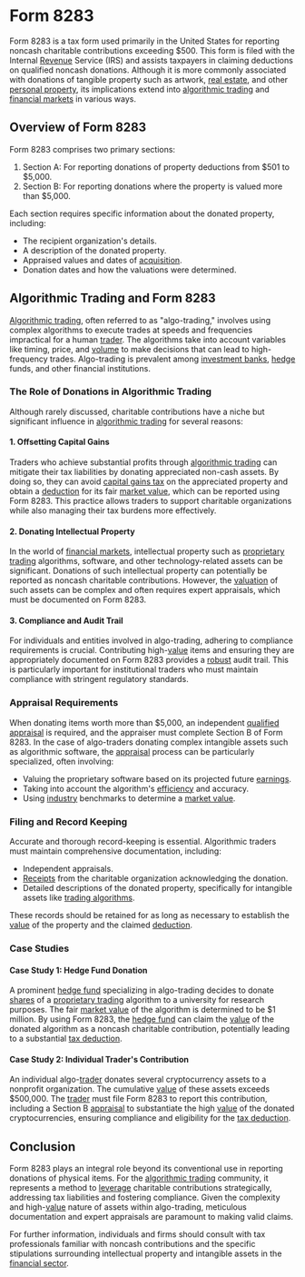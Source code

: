 # Form 8283

Form 8283 is a tax form used primarily in the United States for reporting noncash charitable contributions exceeding $500. This form is filed with the Internal [Revenue](../r/revenue.md) Service (IRS) and assists taxpayers in claiming deductions on qualified noncash donations. Although it is more commonly associated with donations of tangible property such as artwork, [real estate](../r/real_estate.md), and other [personal property](../p/personal_property.md), its implications extend into [algorithmic trading](../a/accountability.md) and [financial markets](../f/financial_market.md) in various ways.

## Overview of Form 8283

Form 8283 comprises two primary sections:
1. Section A: For reporting donations of property deductions from $501 to $5,000.
2. Section B: For reporting donations where the property is valued more than $5,000.

Each section requires specific information about the donated property, including:
- The recipient organization's details.
- A description of the donated property.
- Appraised values and dates of [acquisition](../a/acquisition.md).
- Donation dates and how the valuations were determined.

## Algorithmic Trading and Form 8283

[Algorithmic trading](../a/accountability.md), often referred to as "algo-trading," involves using complex algorithms to execute trades at speeds and frequencies impractical for a human [trader](../t/trader.md). The algorithms take into account variables like timing, price, and [volume](../v/volume.md) to make decisions that can lead to high-frequency trades. Algo-trading is prevalent among [investment banks](../i/investment_bank_(ib).md), [hedge](../h/hedge.md) funds, and other financial institutions.

### The Role of Donations in Algorithmic Trading

Although rarely discussed, charitable contributions have a niche but significant influence in [algorithmic trading](../a/accountability.md) for several reasons:

#### 1. Offsetting Capital Gains

Traders who achieve substantial profits through [algorithmic trading](../a/accountability.md) can mitigate their tax liabilities by donating appreciated non-cash assets. By doing so, they can avoid [capital gains tax](../c/capital_gains_tax.md) on the appreciated property and obtain a [deduction](../d/deduction.md) for its fair [market value](../m/market_value.md), which can be reported using Form 8283. This practice allows traders to support charitable organizations while also managing their tax burdens more effectively.

#### 2. Donating Intellectual Property

In the world of [financial markets](../f/financial_market.md), intellectual property such as [proprietary trading](../p/proprietary_trading.md) algorithms, software, and other technology-related assets can be significant. Donations of such intellectual property can potentially be reported as noncash charitable contributions. However, the [valuation](../v/valuation.md) of such assets can be complex and often requires expert appraisals, which must be documented on Form 8283.

#### 3. Compliance and Audit Trail

For individuals and entities involved in algo-trading, adhering to compliance requirements is crucial. Contributing high-[value](../v/value.md) items and ensuring they are appropriately documented on Form 8283 provides a [robust](../r/robust.md) audit trail. This is particularly important for institutional traders who must maintain compliance with stringent regulatory standards.

### Appraisal Requirements

When donating items worth more than $5,000, an independent [qualified appraisal](../q/qualified_appraisal.md) is required, and the appraiser must complete Section B of Form 8283. In the case of algo-traders donating complex intangible assets such as algorithmic software, the [appraisal](../a/appraisal.md) process can be particularly specialized, often involving:
- Valuing the proprietary software based on its projected future [earnings](../e/earnings.md).
- Taking into account the algorithm's [efficiency](../e/efficiency.md) and accuracy.
- Using [industry](../i/industry.md) benchmarks to determine a [market value](../m/market_value.md).

### Filing and Record Keeping

Accurate and thorough record-keeping is essential. Algorithmic traders must maintain comprehensive documentation, including:
- Independent appraisals.
- [Receipts](../r/receipt.md) from the charitable organization acknowledging the donation.
- Detailed descriptions of the donated property, specifically for intangible assets like [trading algorithms](../t/trading_algorithms.md).

These records should be retained for as long as necessary to establish the [value](../v/value.md) of the property and the claimed [deduction](../d/deduction.md).

### Case Studies

#### Case Study 1: Hedge Fund Donation

A prominent [hedge fund](../h/hedge_fund.md) specializing in algo-trading decides to donate [shares](../s/shares.md) of a [proprietary trading](../p/proprietary_trading.md) algorithm to a university for research purposes. The fair [market value](../m/market_value.md) of the algorithm is determined to be $1 million. By using Form 8283, the [hedge fund](../h/hedge_fund.md) can claim the [value](../v/value.md) of the donated algorithm as a noncash charitable contribution, potentially leading to a substantial [tax deduction](../t/tax_deduction.md).

#### Case Study 2: Individual Trader's Contribution

An individual algo-[trader](../t/trader.md) donates several cryptocurrency assets to a nonprofit organization. The cumulative [value](../v/value.md) of these assets exceeds $500,000. The [trader](../t/trader.md) must file Form 8283 to report this contribution, including a Section B [appraisal](../a/appraisal.md) to substantiate the high [value](../v/value.md) of the donated cryptocurrencies, ensuring compliance and eligibility for the [tax deduction](../t/tax_deduction.md).

## Conclusion

Form 8283 plays an integral role beyond its conventional use in reporting donations of physical items. For the [algorithmic trading](../a/accountability.md) community, it represents a method to [leverage](../l/leverage.md) charitable contributions strategically, addressing tax liabilities and fostering compliance. Given the complexity and high-[value](../v/value.md) nature of assets within algo-trading, meticulous documentation and expert appraisals are paramount to making valid claims.

For further information, individuals and firms should consult with tax professionals familiar with noncash contributions and the specific stipulations surrounding intellectual property and intangible assets in the [financial sector](../f/financial_sector.md).